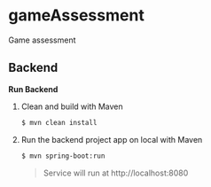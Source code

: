 # gameAssessment
Game assessment

## Backend

**Run Backend**

1. Clean and build with Maven
   ```sh
   $ mvn clean install
   ```
2. Run the backend project app on local with Maven
   ```sh
   $ mvn spring-boot:run
   ```
   >Service will run at http://localhost:8080
